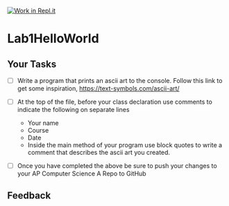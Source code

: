 [![Work in Repl.it](https://classroom.github.com/assets/work-in-replit-14baed9a392b3a25080506f3b7b6d57f295ec2978f6f33ec97e36a161684cbe9.svg)](https://classroom.github.com/online_ide?assignment_repo_id=2990576&assignment_repo_type=AssignmentRepo)
# Lab1HelloWorld

## Your Tasks

- [ ] Write a program that prints an ascii art to the console. Follow this link to get some inspiration,
https://text-symbols.com/ascii-art/

- [ ] At the top of the file, before your class declaration use comments to indicate the following on separate lines

  * Your name
  * Course
  * Date
  * Inside the main method of your program use block quotes to write a comment that describes the ascii art you created.

- [ ] Once you have completed the above be sure to push your changes to your AP Computer Science A Repo to GitHub

## Feedback
